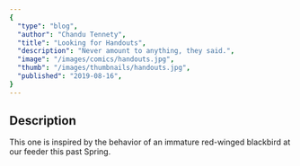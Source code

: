 ```yaml
---
{
  "type": "blog",
  "author": "Chandu Tennety",
  "title": "Looking for Handouts",
  "description": "Never amount to anything, they said.",
  "image": "/images/comics/handouts.jpg",
  "thumb": "/images/thumbnails/handouts.jpg",
  "published": "2019-08-16",
}
---
```


## Description
 This one is inspired by the behavior of an immature red-winged blackbird at our feeder this past Spring.
